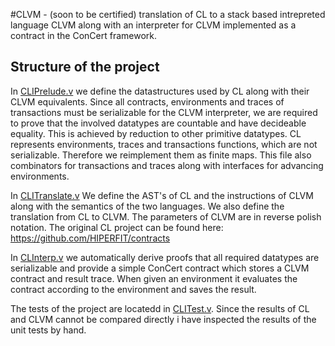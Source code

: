 #CLVM - (soon to be certified) translation of CL to a stack based intrepreted language CLVM along with an interpreter for CLVM implemented as a contract in the ConCert framework.

## Structure of the project
In [CLIPrelude.v](CLIPrelude.v) we define the datastructures used by CL along with their CLVM equivalents. Since all contracts, environments and traces of transactions must be serializable for the CLVM interpreter, we are required to prove that the involved datatypes are countable and have decideable equality. This is achieved by reduction to other primitive datatypes. CL represents environments, traces and transactions functions, which are not serializable. Therefore we reimplement them as finite maps. This file also combinators for transactions and traces along with interfaces for advancing environments.

In [CLITranslate.v](CLITranslate.v) We define the AST's of CL and the instructions of CLVM along with the semantics of the two languages. We also define the translation from CL to CLVM. The parameters of CLVM are in reverse polish notation. The original CL project can be found here: https://github.com/HIPERFIT/contracts

In [CLInterp.v](CLInterp.v) we automatically derive proofs that all required datatypes are serializable and provide a simple ConCert contract which stores a CLVM contract and result trace. When given an environment it evaluates the contract according to the environment and saves the result.

The tests of the project are locatedd in [CLITest.v](CLITest.v). Since the results of CL and CLVM cannot be compared directly i have inspected the results of the unit tests by hand.